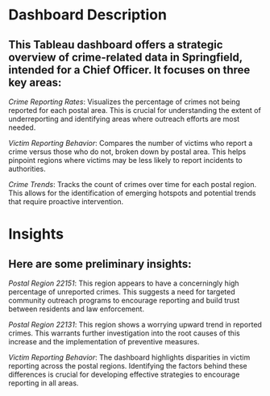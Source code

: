 # Dashboard Description

## This Tableau dashboard offers a strategic overview of crime-related data in Springfield, intended for a Chief Officer. It focuses on three key areas:

*Crime Reporting Rates*: Visualizes the percentage of crimes not being reported for each postal area. This is crucial for understanding the extent of underreporting and identifying areas where outreach efforts are most needed.

*Victim Reporting Behavior*: Compares the number of victims who report a crime versus those who do not, broken down by postal area. This helps pinpoint regions where victims may be less likely to report incidents to authorities.

*Crime Trends*: Tracks the count of crimes over time for each postal region. This allows for the identification of emerging hotspots and potential trends that require proactive intervention.

# Insights

## Here are some preliminary insights:

*Postal Region 22151*: This region appears to have a concerningly high percentage of unreported crimes. This suggests a need for targeted community outreach programs to encourage reporting and build trust between residents and law enforcement.

*Postal Region 22131*: This region shows a worrying upward trend in reported crimes. This warrants further investigation into the root causes of this increase and the implementation of preventive measures.

*Victim Reporting Behavior*: The dashboard highlights disparities in victim reporting across the postal regions. Identifying the factors behind these differences is crucial for developing effective strategies to encourage reporting in all areas.

